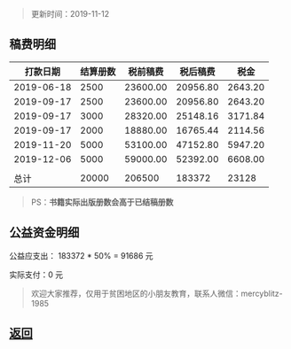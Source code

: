 > 更新时间：2019-11-12

## 稿费明细

| 打款日期   | **结算册数** | 税前稿费 | 税后稿费 | 税金    |
| ---------- | ------------ | -------- | -------- | ------- |
| 2019-06-18 | 2500         | 23600.00 | 20956.80 | 2643.20 |
| 2019-09-17 | 2500         | 23600.00 | 20956.80 | 2643.20 |
| 2019-09-17 | 3000         | 28320.00 | 25148.16 | 3171.84 |
| 2019-09-17 | 2000         | 18880.00 | 16765.44 | 2114.56 |
| 2019-11-20 | 5000         | 53100.00 | 47152.80 | 5947.20 |
| 2019-12-06 | 5000         | 59000.00 | 52392.00 | 6608.00 |
|            |              |          |          |         |
| 总计       | 20000        | 206500   | 183372   | 23128   |

> PS：**书籍实际出版册数会高于已结稿册数**



## 公益资金明细

公益应支出： 183372 * 50% = 91686 元

实际支付：0 元

> 欢迎大家推荐，仅用于贫困地区的小朋友教育，联系人微信：mercyblitz-1985



## [返回](/books/thinking-in-spring-boot/)
